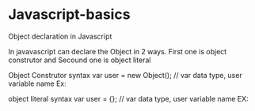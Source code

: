 # Javascript-basics

Object declaration in Javascript 
 
In javavascript can declare the Object in 2 ways.
First one is object construtor and Secound one is object literal

Object Construtor
syntax
 var user = new Object(); // var data type, user variable name
 Ex:
 <script type="text/javascript">
 	var carBmw = new Object();
 	carBmw.series = "BMW 5 Series";
 	carBmw.fuel = "Diesel / Petrol";
 	carBmw.transmission = "Automatic";
 	console.log(carBmw.series);
 </script>

object literal
syntax
var user = {}; // var data type, user variable name
EX:
<script type="text/javascript">
    var carBmw = {  
    	series:"BMW 5 Series",
 		fuel:"Diesel / Petrol",
 		transmission:"Automatic",  
    }; 
   console.log(carBmw.series);
 </script>
